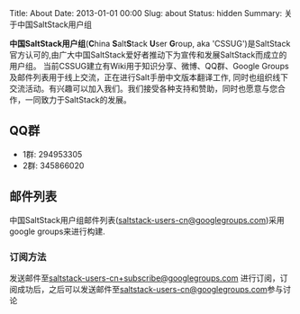Title: About
Date: 2013-01-01 00:00
Slug: about
Status: hidden
Summary: 关于中国SaltStack用户组

**中国SaltStack用户组**(**C**hina **S**alt**S**tack **U**ser **G**roup, aka 'CSSUG')是SaltStack官方认可的,由广大中国SaltStack爱好者推动下为宣传和发展SaltStack而成立的用户组。 当前CSSUG建立有Wiki用于知识分享、微博、QQ群、Google Groups及邮件列表用于线上交流，正在进行Salt手册中文版本翻译工作, 同时也组织线下交流活动。有兴趣可以加入我们。我们接受各种支持和赞助，同时也愿意与您合作，一同致力于SaltStack的发展。

## QQ群
* 1群: 294953305
* 2群: 345866020

## 邮件列表

中国SaltStack用户组邮件列表([saltstack-users-cn@googlegroups.com](mailto:saltstack-users-cn@googlegroups.com))采用google groups来进行构建.

### 订阅方法

发送邮件至[saltstack-users-cn+subscribe@googlegroups.com](mailto:saltstack-users-cn+subscribe@googlegroups.com) 进行订阅，订阅成功后，之后可以发送邮件至[saltstack-users-cn@googlegroups.com](mailto:saltstack-users-cn@googlegroups.com)参与讨论
